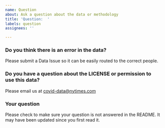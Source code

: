 ```yaml
---
name: Question
about: Ask a question about the data or methodology
title: 'Question:  '
labels: question
assignees: ''

---
```


### Do you think there is an error in the data?
Please submit a Data Issue so it can be easily routed to the correct people.

### Do you have a question about the LICENSE or permission to use this data?
Please email us at covid-data@nytimes.com

### Your question
Please check to make sure your question is not answered in the README. It may have been updated since you first read it.
